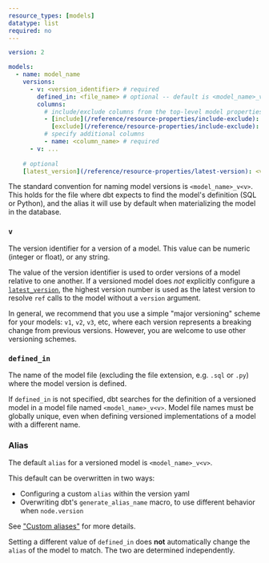 ```yaml
---
resource_types: [models]
datatype: list
required: no
---
```



<File name='models/<schema>.yml'>

```yml
version: 2

models:
  - name: model_name
    versions:
      - v: <version_identifier> # required
        defined_in: <file_name> # optional -- default is <model_name>_v<v>
        columns:
          # include/exclude columns from the top-level model properties
          - [include](/reference/resource-properties/include-exclude): <include_value>
            [exclude](/reference/resource-properties/include-exclude): <exclude_list>
          # specify additional columns
          - name: <column_name> # required
      - v: ...
    
    # optional
    [latest_version](/reference/resource-properties/latest-version): <version_identifier> 
```

</File>

The standard convention for naming model versions is `<model_name>_v<v>`. This holds for the file where dbt expects to find the model's definition (SQL or Python), and the alias it will use by default when materializing the model in the database.

### `v`

The version identifier for a version of a model. This value can be numeric (integer or float), or any string.

The value of the version identifier is used to order versions of a model relative to one another. If a versioned model does _not_ explicitly configure a [`latest_version`](/reference/resource-properties/latest-version), the highest version number is used as the latest version to resolve `ref` calls to the model without a `version` argument.

In general, we recommend that you use a simple "major versioning" scheme for your models: `v1`, `v2`, `v3`, etc, where each version represents a breaking change from previous versions. However, you are welcome to use other versioning schemes.

### `defined_in`

The name of the model file (excluding the file extension, e.g. `.sql` or `.py`) where the model version is defined.

If `defined_in` is not specified, dbt searches for the definition of a versioned model in a model file named `<model_name>_v<v>`. Model file names must be globally unique, even when defining versioned implementations of a model with a different name.

### Alias

The default `alias` for a versioned model is `<model_name>_v<v>`.

This default can be overwritten in two ways:
- Configuring a custom `alias` within the version yaml
- Overwriting dbt's `generate_alias_name` macro, to use different behavior when `node.version`

See ["Custom aliases"](https://docs.getdbt.com/docs/build/custom-aliases) for more details.

Setting a different value of `defined_in` does **not** automatically change the `alias` of the model to match. The two are determined independently. 
